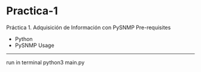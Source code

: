 # Practica-1
Práctica 1. Adquisición de Información con PySNMP
Pre-requisites
- Python
- PySNMP
Usage
--------------------------------------------------------
run in terminal python3 main.py
